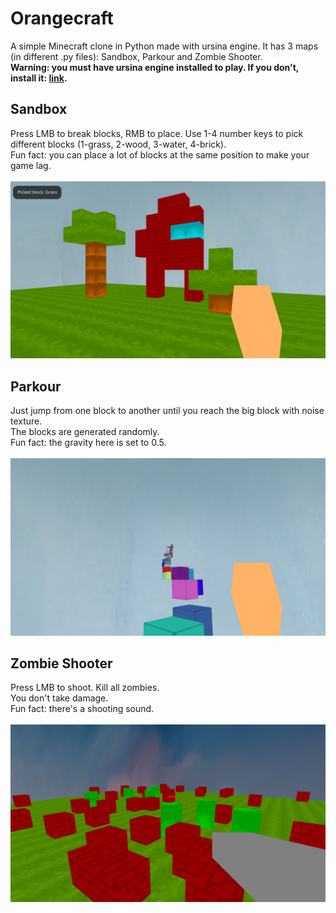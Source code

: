 # Orangecraft
A simple Minecraft clone in Python made with ursina engine. It has 3 maps (in different .py files): Sandbox, Parkour and Zombie Shooter.<br>
<b>Warning: you must have ursina engine installed to play. If you don't, install it: <a href="https://www.ursinaengine.org/installation.html">link</a>.</b>

## Sandbox
Press LMB to break blocks, RMB to place. Use 1-4 number keys to pick different blocks (1-grass, 2-wood, 3-water, 4-brick).<br>
Fun fact: you can place a lot of blocks at the same position to make your game lag.<br><br>
<img src="Screenshots/Screenshot1.png">

## Parkour
Just jump from one block to another until you reach the big block with noise texture.<br>
The blocks are generated randomly.<br>
Fun fact: the gravity here is set to 0.5.<br><br>
<img src="Screenshots/Screenshot2.png">

## Zombie Shooter
Press LMB to shoot. Kill all zombies.<br>
You don't take damage.<br>
Fun fact: there's a shooting sound.<br><br>
<img src="Screenshots/Screenshot3.png">
